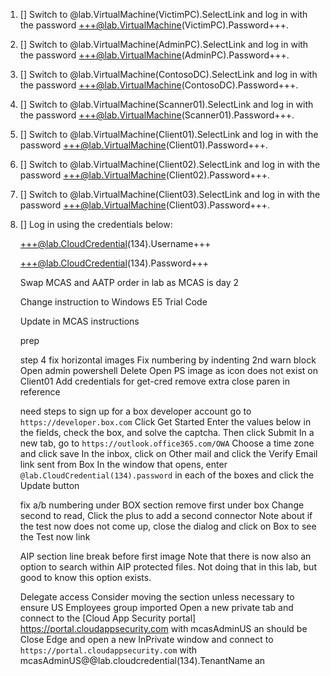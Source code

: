 1. [] Switch to @lab.VirtualMachine(VictimPC).SelectLink and log in with the password +++@lab.VirtualMachine(VictimPC).Password+++.

1. [] Switch to @lab.VirtualMachine(AdminPC).SelectLink and log in with the password +++@lab.VirtualMachine(AdminPC).Password+++.

1. [] Switch to @lab.VirtualMachine(ContosoDC).SelectLink and log in with the password +++@lab.VirtualMachine(ContosoDC).Password+++.

1. [] Switch to @lab.VirtualMachine(Scanner01).SelectLink and log in with the password +++@lab.VirtualMachine(Scanner01).Password+++.

1. [] Switch to @lab.VirtualMachine(Client01).SelectLink and log in with the password +++@lab.VirtualMachine(Client01).Password+++.

1. [] Switch to @lab.VirtualMachine(Client02).SelectLink and log in with the password +++@lab.VirtualMachine(Client02).Password+++.

1. [] Switch to @lab.VirtualMachine(Client03).SelectLink and log in with the password +++@lab.VirtualMachine(Client03).Password+++.

1. [] Log in using the credentials below:

	+++@lab.CloudCredential(134).Username+++

	+++@lab.CloudCredential(134).Password+++


	Swap MCAS and AATP order in lab as MCAS is day 2

	Change instruction to Windows E5 Trial Code

    Update in MCAS instructions

	prep

	step 4 fix horizontal images
	Fix numbering by indenting 2nd warn block
	Open admin powershell
	Delete Open PS image as icon does not exist on Client01
	Add credentials for get-cred
	remove extra close paren in reference

	need steps to sign up for a box developer account
	go to ```https://developer.box.com```
	Click Get Started
	Enter the values below in the fields, check the box, and solve the captcha.  Then click Submit
	In a new tab, go to ```https://outlook.office365.com/OWA```
	Choose a time zone and click save
	In the inbox, click on Other mail and click the Verify Email link sent from Box
	In the window that opens, enter ```@lab.CloudCredential(134).password``` in each of the boxes and click the Update button

	fix a/b numbering under BOX section
	remove first under box 
	Change second to read, Click the plus to add a second connector
	Note about if the test now does not come up, close the dialog and click on Box to see the Test now link

	AIP section
	line break before first image
	Note that there is now also an option to search within AIP protected files. Not doing that in this lab, but good to know this option exists.


	Delegate access
	Consider moving the section unless necessary to ensure US Employees group imported
	Open a new private tab and connect to the [Cloud App Security portal] https://portal.cloudappsecurity.com with mcasAdminUS an should be
	Close Edge and open a new InPrivate window and connect to ```https://portal.cloudappsecurity.com``` with mcasAdminUS@@lab.cloudcredential(134).TenantName an